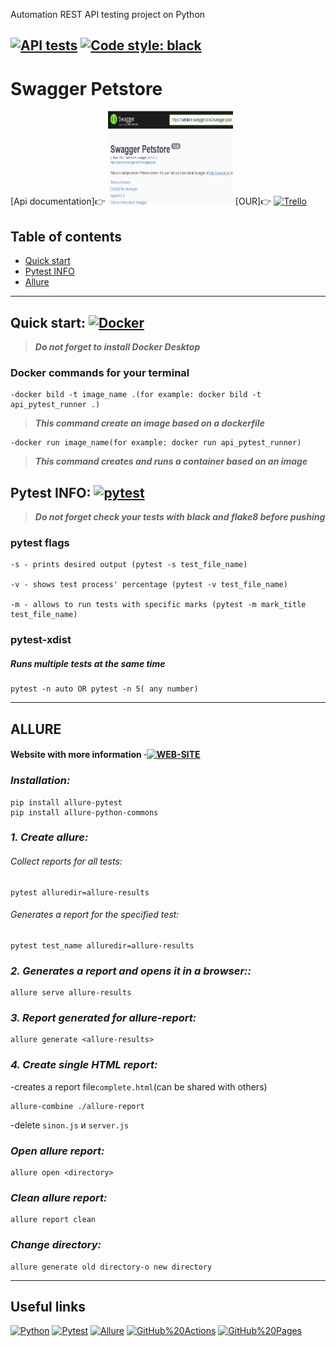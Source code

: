 Automation REST API testing project on Python

[![API tests](https://github.com/ivanovajulika/Api_Petstore/actions/workflows/action.yml/badge.svg)](https://github.com/ivanovajulika/Api_Petstore/actions/workflows/action.yml)
[![Code style: black](https://img.shields.io/badge/code%20style-black-000000.svg)](https://github.com/psf/black)
---
#  Swagger Petstore

[Api documentation]👉
[<img src="https://github.com/ivanovajulika/Api_Petstore/raw/main/picture/Swagger.jpg" alt='Swagger' width="200" height="150">](https://petstore.swagger.io/)
[OUR]👉
[<img src="https://logosmarken.com/wp-content/uploads/2021/03/Trello-Logo-650x366.png" alt='Trello' width="115" height="70">](https://trello.com/b/6n6e0r1L/psevdokodapip)

## Table of contents
- [Quick start](#some-start)
- [Pytest INFO](#some-pytest)
- [Allure](#some-allure)

___
## Quick start:<a name="some-stat"></a> [![Docker](https://img.shields.io/badge/docker-website-brightgreen.svg?style=flat-square)](https://docs.docker.com/)

> ***Do not forget to install Docker Desktop***

### **Docker commands for your terminal**
    -docker bild -t image_name .(for example: docker bild -t api_pytest_runner .)
> ***This command create an image based on a dockerfile***

    -docker run image_name(for example: docker run api_pytest_runner)
> ***This command creates and runs a container based on an image***

## Pytest INFO:<a name="some-pytest"></a> [![pytest](https://img.shields.io/badge/pytest-website-brightgreen.svg?style=flat-square)](https://docs.pytest.org/en/7.2.x/)

> ***Do not forget check your tests with black and flake8 before pushing***

### **pytest flags**
    -s - prints desired output (pytest -s test_file_name)
    
    -v - shows test process' percentage (pytest -v test_file_name)
    
    -m - allows to run tests with specific marks (pytest -m mark_title test_file_name)

### **pytest-xdist**

##### *Runs multiple tests at the same time* 

    pytest -n auto OR pytest -n 5( any number)
 
___
## ALLURE <a name="some-allure"></a>
#### Website with more information &middot;[![WEB-SITE](https://img.shields.io/badge/allure-website-brightgreen.svg?style=flat-square)](https://docs.qameta.io/allure/#_pytest)

### ***Installation:***
    pip install allure-pytest
    pip install allure-python-commons
  
### ***1. Create allure:***
  
###### Collect reports for all tests:
  
    pytest alluredir=allure-results
  
###### Generates a report for the specified test:
  
    pytest test_name alluredir=allure-results
  
### ***2. Generates a report and opens it in a browser::***
     
    allure serve allure-results
      
### ***3. Report generated for allure-report:***
  
    allure generate <allure-results>
  
### ***4. Create single HTML report:***<a name="some-allure-html-file"></a>
-creates a report file`complete.html`(can be shared with others) 
  
    allure-combine ./allure-report
  
-delete  `sinon.js` и `server.js`
  
### ***Open allure report:***
  
    allure open <directory>  

### ***Clean allure report:***
  
    allure report clean 

### ***Change directory:***

    allure generate old directory-o new directory
___
## Useful links <a name="some-links"></a>

[![Python](https://img.shields.io/badge/-Python-464646?style=flat-square&logo=Python)](https://www.python.org/)
[![Pytest](https://img.shields.io/badge/-pytest-464646?style=flat-square&logo=pytest)](https://docs.pytest.org/en/7.1.x/contents.html)
[![Allure](https://img.shields.io/badge/-Allure-464646?style=flat-square&logo=Allure)](http://allure.qatools.ru/)
[![GitHub%20Actions](https://img.shields.io/badge/-GitHub%20Actions-464646?style=flat-square&logo=GitHub%20actions)](https://github.com/features/actions/)
[![GitHub%20Pages](https://img.shields.io/badge/-GitHub%20Pages-464646?style=flat-square&logo=GitHub%20Pages)](https://pages.github.com/)

